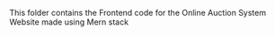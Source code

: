 This folder contains the Frontend code for the Online Auction System Website made using Mern stack

